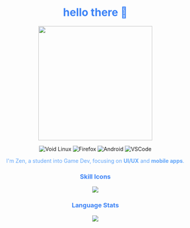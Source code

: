 <h1 align="center" style="color:#3b82f6;">hello there 👋</h1>

<p align="center">
  <img src="https://github.com/zenxs/zenxs/blob/main/images/image.gif?raw=true" width="300"/>
</p>

<p align="center">
  <img src="https://img.shields.io/badge/Void_Linux-3b82f6?style=flat&logo=void-linux&logoColor=white" alt="Void Linux" />
  <img src="https://img.shields.io/badge/Firefox-3b82f6?style=flat&logo=Firefox-Browser&logoColor=white" alt="Firefox" />
  <img src="https://img.shields.io/badge/Android-3b82f6?style=flat&logo=android&logoColor=white" alt="Android" />
  <img src="https://img.shields.io/badge/VSCODE-3b82f6?style=flat&logo=visual-studio-code&logoColor=white" alt="VSCode" />
</p>

<p align="center" style="color:#60a5fa;">I'm Zen, a student into Game Dev, focusing on <strong>UI/UX</strong> and <strong>mobile apps</strong>.</p>

<h3 align="center" style="color:#3b82f6;">Skill Icons</h3>
<p align="center">
  <a href="https://skillicons.dev">
    <img src="https://skillicons.dev/icons?i=godot,vscode,arch,blender,bootstrap,discord,linux,react,git,figma&perline=10" />
  </a>
</p>

<h3 align="center" style="color:#3b82f6;">Language Stats</h3>
<p align="center">
  <img src="https://github-readme-stats.vercel.app/api/top-langs/?username=mayudev&layout=compact&langs_count=6&hide=html,css&theme=blueberry" />
</p>
